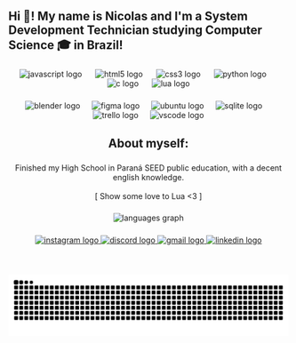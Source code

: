 <h2 align="left">Hi 🤗! My name is Nicolas and I'm a System Development Technician studying Computer Science 🎓 in Brazil!</h2>

###

<div align="center">
  <img src="https://skillicons.dev/icons?i=js" height="50" alt="javascript logo"  />
  <img width="16" />
  <img src="https://skillicons.dev/icons?i=html" height="50" alt="html5 logo"  />
  <img width="16" />
  <img src="https://skillicons.dev/icons?i=css" height="50" alt="css3 logo"  />
  <img width="16" />
  <img src="https://skillicons.dev/icons?i=py" height="50" alt="python logo"  />
  <img width="16" />
  <img src="https://skillicons.dev/icons?i=c" height="50" alt="c logo"  />
  <img width="16" />
  <img src="https://skillicons.dev/icons?i=lua" height="50" alt="lua logo"  />
</div>

###

<div align="center">
  <img src="https://cdn.simpleicons.org/blender/F5792A" height="28" alt="blender logo"  />
  <img width="13" />
  <img src="https://cdn.simpleicons.org/figma/F24E1E" height="28" alt="figma logo"  />
  <img width="13" />
  <img src="https://cdn.simpleicons.org/ubuntu/E95420" height="28" alt="ubuntu logo"  />
  <img width="13" />
  <img src="https://cdn.simpleicons.org/sqlite/003B57" height="28" alt="sqlite logo"  />
  <img width="13" />
  <img src="https://cdn.simpleicons.org/trello/0052CC" height="28" alt="trello logo"  />
  <img width="13" />
  <img src="https://cdn.simpleicons.org/visualstudiocode/007ACC" height="28" alt="vscode logo"  />
</div>

###

<h2 align="center">About myself:</h2>

###

<p align="center">Finished my High School in Paraná SEED public education, with a decent english knowledge.<br><br>[ Show some love to Lua <3 ]</p>

###

<div align="center">
  <img src="https://github-readme-stats.vercel.app/api/top-langs?username=Nicolasponge&locale=en&hide_title=true&layout=compact&card_width=320&langs_count=6&theme=github_dark&hide_border=true&order=2" height="130" alt="languages graph"  />
</div>

###

<div align="center">
  <a href="https://www.instagram.com/niterleski/" target="_blank">
    <img src="https://img.shields.io/static/v1?message=Instagram&logo=instagram&label=&color=E4405F&logoColor=white&labelColor=&style=for-the-badge" height="35" alt="instagram logo"  />
  </a>
  <a href="https://discordapp.com/users/niterleski" target="_blank">
    <img src="https://img.shields.io/static/v1?message=Discord&logo=discord&label=&color=7289DA&logoColor=white&labelColor=&style=for-the-badge" height="35" alt="discord logo"  />
  </a>
  <a href="mailto:ni.terleski@gmail.com" target="_blank">
    <img src="https://img.shields.io/static/v1?message=Gmail&logo=gmail&label=&color=D14836&logoColor=white&labelColor=&style=for-the-badge" height="35" alt="gmail logo"  />
  </a>
  <a href="https://www.linkedin.com/in/nicolas-terleski-de-oliveira-7a71102bb/" target="_blank">
    <img src="https://img.shields.io/static/v1?message=LinkedIn&logo=linkedin&label=&color=0077B5&logoColor=white&labelColor=&style=for-the-badge" height="35" alt="linkedin logo"  />
  </a>
</div>

###

<br clear="both">

![Snake animation](https://raw.githubusercontent.com/Nicolasponge/Nicolasponge/output/snake.svg)

###
